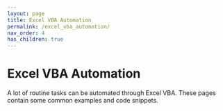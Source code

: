 ```yaml
---
layout: page
title: Excel VBA Automation
permalink: /excel_vba_automation/
nav_order: 4
has_children: true
---
```


# Excel VBA Automation

A lot of routine tasks can be automated through Excel VBA. These pages contain some common examples and code snippets.